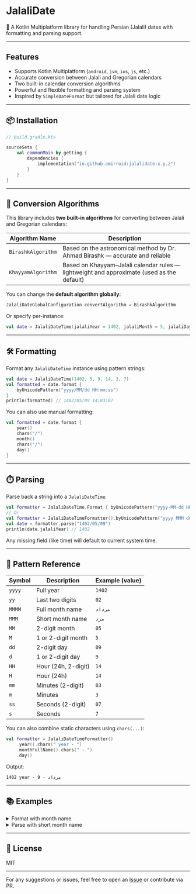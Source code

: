 # JalaliDate

📆 A Kotlin Multiplatform library for handling Persian (Jalali) dates with formatting and parsing
support.

---

## Features

- Supports Kotlin Multiplatform (`android`, `jvm`, `ios`, `js`, etc.)
- Accurate conversion between Jalali and Gregorian calendars
- Two built-in calendar conversion algorithms
- Powerful and flexible formatting and parsing system
- Inspired by `SimpleDateFormat` but tailored for Jalali date logic

---

## 📦 Installation

```kotlin
// build.gradle.kts

sourceSets {
    val commonMain by getting {
        dependencies {
            implementation("io.github.amirroid:jalalidate:x.y.z")
        }
    }
}
```

---

## 🔁 Conversion Algorithms

This library includes **two built-in algorithms** for converting between Jalali and Gregorian
calendars:

| Algorithm Name     | Description                                                                                |
|--------------------|--------------------------------------------------------------------------------------------|
| `BirashkAlgorithm` | Based on the astronomical method by Dr. Ahmad Birashk — accurate and reliable              |
| `KhayyamAlgorithm` | Based on Khayyam–Jalali calendar rules — lightweight and approximate (used as the default) |

You can change the **default algorithm globally**:

```kotlin
JalaliDateGlobalConfiguration.convertAlgorithm = BirashkAlgorithm
```

Or specify per-instance:

```kotlin
val date = JalaliDateTime(jalaliYear = 1402, jalaliMonth = 5, jalaliDay = 9, algorithm = BirashkAlgorithm)
```

---

## 🛠️ Formatting

Format any `JalaliDateTime` instance using pattern strings:

```kotlin
val date = JalaliDateTime(1402, 5, 9, 14, 3, 7)
val formatted = date.format {
    byUnicodePattern("yyyy/MM/dd HH:mm:ss")
}
println(formatted) // 1402/05/09 14:03:07
```

You can also use manual formatting:

```kotlin
val formatted = date.format {
    year()
    chars("/")
    month()
    chars("/")
    day()
}
```

---

## ⏱️ Parsing

Parse back a string into a `JalaliDateTime`:

```kotlin
val formatter = JalaliDateTime.Format { byUnicodePattern("yyyy-MM-dd HH:mm:ss") }
// Or
val formatter = JalaliDateTimeFormatter().byUnicodePattern("yyyy MMM dd")
val date = formatter.parse("1402/05/09")
println(date.jalaliYear) // 1402
```

Any missing field (like time) will default to current system time.

---

## 🧾 Pattern Reference

| Symbol | Description         | Example (value) |
|--------|---------------------|-----------------|
| `yyyy` | Full year           | `1402`          |
| `yy`   | Last two digits     | `02`            |
| `MMMM` | Full month name     | `مرداد`         |
| `MMM`  | Short month name    | `مرد`           |
| `MM`   | 2-digit month       | `05`            |
| `M`    | 1 or 2-digit month  | `5`             |
| `dd`   | 2-digit day         | `09`            |
| `d`    | 1 or 2-digit day    | `9`             |
| `HH`   | Hour (24h, 2-digit) | `14`            |
| `H`    | Hour (24h)          | `14`            |
| `mm`   | Minutes (2-digit)   | `03`            |
| `m`    | Minutes             | `3`             |
| `ss`   | Seconds (2-digit)   | `07`            |
| `s`    | Seconds             | `7`             |

You can also combine static characters using `chars(...)`:

```kotlin
val formatter = JalaliDateTimeFormatter()
    .year().chars(" year - ")
    .monthFullName().chars(" - ")
    .day()
```

Output:

```
1402 year - مرداد - 9
```

---

## 📚 Examples

<details>
<summary>Format with month name</summary>

```kotlin
val date = JalaliDateTime(1402, 5, 9)
val formatted = date.format {
    byUnicodePattern("yyyy MMMM dd")
}
// Output: 1402 مرداد 09
```

</details>

<details>
<summary>Parse with short month name</summary>

```kotlin
val input = "1402 مرد 09"
val formatter = JalaliDateTimeFormatter().byUnicodePattern("yyyy MMM dd")
val date = formatter.parse(input)
println(date.jalaliMonth) // 5
```

</details>

---

## 📜 License

MIT

---

For any suggestions or issues, feel free to open
an [Issue](https://github.com/amirroid/JalaliDate/issues) or contribute via PR.